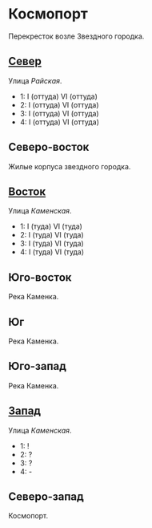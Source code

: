 # Космопорт

Перекресток возле Звездного городка.

## [Север](./585015.md)

Улица *Райская*.

* 1:    I (оттуда)  VI (оттуда)
* 2:    I (оттуда)  VI (оттуда)
* 3:    I (оттуда)  VI (оттуда)
* 4:    I (оттуда)  VI (оттуда)

## Северо-восток

Жилые корпуса звездного городка.

## [Восток](./590020.md)

Улица *Каменская*.

* 1:    I (туда)    VI (туда)
* 2:    I (туда)    VI (туда)
* 3:    I (туда)    VI (туда)
* 4:    I (туда)    VI (туда)

## Юго-восток

Река Каменка.

## Юг

Река Каменка.

## Юго-запад

Река Каменка.

## [Запад](./560020.md)

Улица *Каменская*.

* 1:    !
* 2:    ?
* 3:    ?
* 4:    -

## Северо-запад

Космопорт.
